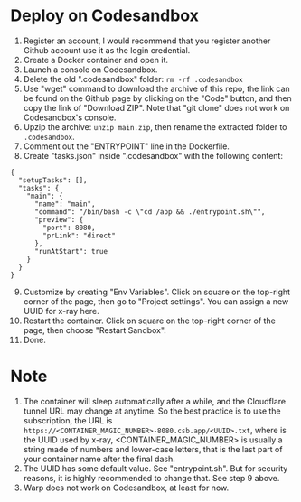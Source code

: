 # Deploy on Codesandbox

1. Register an account, I would recommend that you register another Github account use it as the login credential.
2. Create a Docker container and open it.
3. Launch a console on Codesandbox.
4. Delete the old ".codesandbox" folder: `rm -rf .codesandbox`
5. Use "wget" command to download the archive of this repo, the link can be found on the Github page by clicking on the "Code" button, and then copy the link of "Download ZIP". Note that "git clone" does not work on Codesandbox's console.
6. Upzip the archive: `unzip main.zip`, then rename the extracted folder to `.codesandbox`.
7. Comment out the "ENTRYPOINT" line in the Dockerfile.
8. Create "tasks.json" inside ".codesandbox" with the following content:
```
{
  "setupTasks": [],
  "tasks": {
    "main": {
      "name": "main",
      "command": "/bin/bash -c \"cd /app && ./entrypoint.sh\"",
      "preview": {
        "port": 8080,
        "prLink": "direct"
      },
      "runAtStart": true
    }
  }
}
```
9. Customize by creating "Env Variables". Click on square on the top-right corner of the page, then go to "Project settings". You can assign a new UUID for x-ray here.
10. Restart the container. Click on square on the top-right corner of the page, then choose "Restart Sandbox".
11. Done.


# Note
1. The container will sleep automatically after a while, and the Cloudflare tunnel URL may change at anytime. So the best practice is to use the subscription, the URL is `https://<CONTAINER_MAGIC_NUMBER>-8080.csb.app/<UUID>.txt`, where <UUID> is the UUID used by x-ray, <CONTAINER_MAGIC_NUMBER> is usually a string made of numbers and lower-case letters, that is the last part of your container name after the final dash.
2. The UUID has some default value. See "entrypoint.sh". But for security reasons, it is highly recommended to change that. See step 9 above.
3. Warp does not work on Codesandbox, at least for now.

